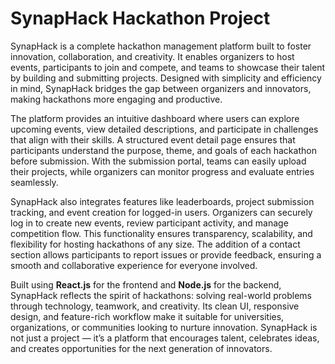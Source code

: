 # SynapHack Hackathon Project

SynapHack is a complete hackathon management platform built to foster innovation, collaboration, and creativity.
It enables organizers to host events, participants to join and compete, and teams to showcase their talent by building and submitting projects. Designed with simplicity and efficiency in mind, SynapHack bridges the gap between organizers and innovators, making hackathons more engaging and productive.  

The platform provides an intuitive dashboard where users can explore upcoming events, view detailed descriptions, and participate in challenges that align with their skills.
A structured event detail page ensures that participants understand the purpose, theme, and goals of each hackathon before submission.
With the submission portal, teams can easily upload their projects, while organizers can monitor progress and evaluate entries seamlessly.  

SynapHack also integrates features like leaderboards, project submission tracking, and event creation for logged-in users.
Organizers can securely log in to create new events, review participant activity, and manage competition flow. 
This functionality ensures transparency, scalability, and flexibility for hosting hackathons of any size. 
The addition of a contact section allows participants to report issues or provide feedback, ensuring a smooth and collaborative experience for everyone involved.  

Built using **React.js** for the frontend and **Node.js** for the backend, SynapHack reflects the spirit of hackathons: solving real-world problems through technology, teamwork, and creativity. 
Its clean UI, responsive design, and feature-rich workflow make it suitable for universities, organizations, or communities looking to nurture innovation. 
SynapHack is not just a project — it’s a platform that encourages talent, celebrates ideas, and creates opportunities for the next generation of innovators.  
